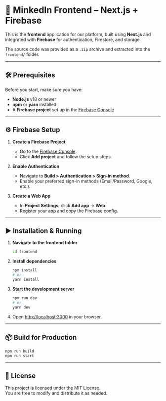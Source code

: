 # 🚀 MinkedIn Frontend – Next.js + Firebase

This is the **frontend** application for our platform, built using **Next.js** and integrated with **Firebase** for
authentication, Firestore, and storage.

The source code was provided as a `.zip` archive and extracted into the `frontend/` folder.


---

## 🛠 Prerequisites

Before you start, make sure you have:

- **Node.js** v18 or newer
- **npm** or **yarn** installed
- A **Firebase project** set up in the [Firebase Console](https://console.firebase.google.com/)

---

## ⚙️ Firebase Setup

1. **Create a Firebase Project**
    - Go to the [Firebase Console](https://console.firebase.google.com/).
    - Click **Add project** and follow the setup steps.

2. **Enable Authentication**
    - Navigate to **Build > Authentication > Sign-in method**.
    - Enable your preferred sign-in methods (Email/Password, Google, etc.).

3. **Create a Web App**
    - In **Project Settings**, click **Add app** → **Web**.
    - Register your app and copy the Firebase config.

---

## ▶️ Installation & Running

1. **Navigate to the frontend folder**
   ```bash
   cd frontend
   ```

2. **Install dependencies**
   ```bash
   npm install
   # or
   yarn install
   ```

3. **Start the development server**
   ```bash
   npm run dev
   # or
   yarn dev
   ```

4. Open [http://localhost:3000](http://localhost:3000) in your browser.

---

## 📦 Build for Production

```bash
npm run build
npm run start
```


---

## 📄 License

This project is licensed under the MIT License.  
You are free to modify and distribute it as needed.

